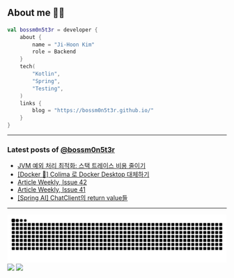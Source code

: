 ## About me 🧑‍💻

```kotlin
val bossm0n5t3r = developer {
    about {
        name = "Ji-Hoon Kim"
        role = Backend
    }
    tech(
        "Kotlin",
        "Spring",
        "Testing",
    )
    links {
        blog = "https://bossm0n5t3r.github.io/"
    }
}
```

---

### Latest posts of [@bossm0n5t3r](https://github.com/bossm0n5t3r)

<!-- BLOG-POST-LIST:START -->
- [JVM 예외 처리 최적화: 스택 트레이스 비용 줄이기](https://bossm0n5t3r.github.io/posts/jvm-exception-optimization/)
- [[Docker 🐳] Colima 로 Docker Desktop 대체하기](https://bossm0n5t3r.github.io/posts/use-colima-for-docker/)
- [Article Weekly, Issue 42](https://bossm0n5t3r.github.io/posts/article-weekly-42/)
- [Article Weekly, Issue 41](https://bossm0n5t3r.github.io/posts/article-weekly-41/)
- [[Spring AI] ChatClient의 return value들](https://bossm0n5t3r.github.io/posts/spring-ai-chat-client-return-values/)
<!-- BLOG-POST-LIST:END -->

---

![](https://raw.githubusercontent.com/bossm0n5t3r/bossm0n5t3r/output/github-snake.svg)
![](https://streak-stats.demolab.com?user=bossm0n5t3r)
![](https://projecteuler.net/profile/bossm0n5t3r.png)
